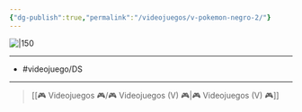 ```yaml
---
{"dg-publish":true,"permalink":"/videojuegos/v-pokemon-negro-2/"}
---
```



![|150](https://images.igdb.com/igdb/image/upload/t_cover_big/co1z8d.jpg)

---

- #videojuego/DS

---

> [[🎮 Videojuegos 🎮/🎮 Videojuegos (V) 🎮\|🎮 Videojuegos (V) 🎮]]
